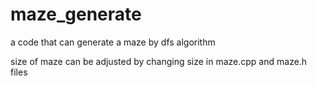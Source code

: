 # maze_generate

a code that can generate a maze by dfs algorithm

size of maze can be adjusted by changing size in maze.cpp and maze.h files
